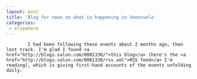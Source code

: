 ```yaml
---
layout: post
title: 'Blog for news on what is happening in Venezuela'
categories:
 - elsewhere
---
```


			I had been following these events about 2 months ago, then lost track. I'm glad I found <a href="http://blogs.salon.com/0001330/">this blog</a> (here's the <a href="http://blogs.salon.com/0001330/rss.xml">RSS feed</a> I'm reading), which is giving first-hand accounts of the events unfolding daily.


